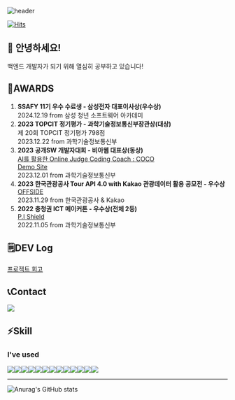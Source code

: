 
![header](https://capsule-render.vercel.app/api?type=transparent&text=welcome&fontColor=5FD97B&fontSize=90&desc=JongWon's%20GitHub&descAlign=62&descAlignY=85)    

[![Hits](https://hits.seeyoufarm.com/api/count/incr/badge.svg?url=https%3A%2F%2Fgithub.com%2Fstyughjvbn&count_bg=%2379C83D&title_bg=%23555555&icon=&icon_color=%23E7E7E7&title=hits&edge_flat=false)](https://hits.seeyoufarm.com)     
## 👋 안녕하세요!    
백엔드 개발자가 되기 위해 열심히 공부하고 있습니다!

## 🏅AWARDS
1. **SSAFY 11기 우수 수료생 - 삼성전자 대표이사상(우수상)**     
2024.12.19 from 삼성 청년 소프트웨어 아카데미
2. **2023 TOPCIT 정기평가 - 과학기술정보통신부장관상(대상)**    
제 20회 TOPCIT 정기평가 798점    
2023.12.22 from 과학기술정보통신부    
3. **2023 공개SW 개발자대회 - 비아웹 대표상(동상)**    
[AI를 활용한 Online Judge Coding Coach : COCO](https://github.com/PDA-PRO)    
[Demo Site](http://codingcoach.co.kr/)    
2023.12.01 from 과학기술정보통신부    
4. **2023 한국관광공사 Tour API 4.0 with Kakao 관광데이터 활용 공모전 - 우수상**    
[OFFSIDE](https://github.com/OFFSIDE-PDA/OFFSIDE)    
2023.11.29 from 한국관광공사 & Kakao    
5. **2022 충청권 ICT 메이커톤 - 우수상(전체 2등)**    
[P.I Shield](https://github.com/lookinmin/P.I.Shield)    
2022.11.05 from 과학기술정보통신부    

## 🗒️DEV Log
[프로젝트 회고](https://www.notion.so/5ae408af85ec45ea9639d3647514f849?pvs=21)    

## 📞Contact

<a href="mailto:3338761@gmail.com">
    <img src="https://img.shields.io/badge/Gmail-EA4335?style=for-the-badge&logo=gmail&logoColor=white">
</a>

## ⚡Skill

### I've used
<div style="display:flex; flex-direction:row;">
  <img src="https://img.shields.io/badge/Python-3776AB?style=for-the-badge&logo=Python&logoColor=white">
  <img src="https://img.shields.io/badge/FastAPI-009688?style=for-the-badge&logo=fastapi&logoColor=white">
  <img src="https://img.shields.io/badge/Linux-FCC624?style=for-the-badge&logo=linux&logoColor=white">
  <img src="https://img.shields.io/badge/Docker-2496ED?style=for-the-badge&logo=docker&logoColor=white">
  <img src="https://img.shields.io/badge/React-61DAFB?style=for-the-badge&logo=react&logoColor=white">
  <img src="https://img.shields.io/badge/ReactQuery-FF4154?style=for-the-badge&logo=reactquery&logoColor=white">
  <img src="https://img.shields.io/badge/MySQL-4479A1?style=for-the-badge&logo=mysql&logoColor=white">
  <img src="https://img.shields.io/badge/EC2-FF9900?style=for-the-badge&logo=amazonec2&logoColor=white">
  <img src="https://img.shields.io/badge/Javascript-F7DF1E?style=for-the-badge&logo=javascript&logoColor=white">
  <img src="https://img.shields.io/badge/Java-007396?style=for-the-badge&logo=Java&logoColor=white">
  <img src="https://img.shields.io/badge/Jira-0052CC?style=for-the-badge&logo=jira&logoColor=white">
  <img src="https://img.shields.io/badge/NGINX-009639?style=for-the-badge&logo=nginx&logoColor=white">
    <img src="https://img.shields.io/badge/springboot-6DB33F?style=for-the-badge&logo=springboot&logoColor=white"> 
</div>

-------
![Anurag's GitHub stats](https://github-readme-stats.vercel.app/api?username=styughjvbn&show_icons=true&theme=vue)   

